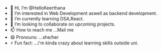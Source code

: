 - 👋 Hi, I’m @HelloKeerthana
- 👀 I’m interested in Web Development aswell as backend development.
- 🌱 I’m currently learning DSA,React.
- 💞️ I’m looking to collaborate on upcoming projects.
- 📫 How to reach me ...Mail me
- 😄 Pronouns: ...she/her
- ⚡ Fun fact: ...i'm kinda crazy about learning skills outside uni.


